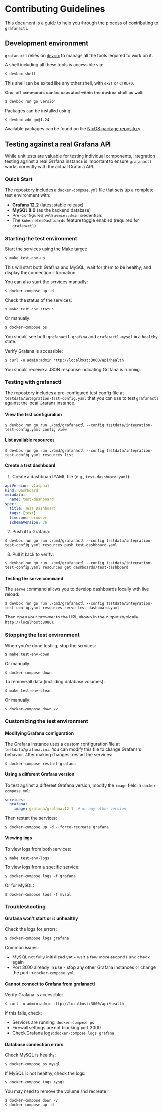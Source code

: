 # Contributing Guidelines

This document is a guide to help you through the process of contributing to `grafanactl`.

## Development environment

`grafanactl` relies on [`devbox`](https://www.jetify.com/devbox/docs/) to manage all
the tools required to work on it.

A shell including all these tools is accessible via:

```console
$ devbox shell
```

This shell can be exited like any other shell, with `exit` or `CTRL+D`.

One-off commands can be executed within the devbox shell as well:

```console
$ devbox run go version
```

Packages can be installed using:

```console
$ devbox add go@1.24
```

Available packages can be found on the [NixOS package repository](https://search.nixos.org/packages).

## Testing against a real Grafana API

While unit tests are valuable for testing individual components, integration testing against a real Grafana instance is important to ensure `grafanactl` works correctly with the actual Grafana API.

### Quick Start

The repository includes a `docker-compose.yml` file that sets up a complete test environment with:

- **Grafana 12.2** (latest stable release)
- **MySQL 8.0** (as the backend database)
- Pre-configured with `admin:admin` credentials
- The `kubernetesDashboards` feature toggle enabled (required for `grafanactl`)

### Starting the test environment

Start the services using the Make target:

```console
$ make test-env-up
```

This will start both Grafana and MySQL, wait for them to be healthy, and display the connection information.

You can also start the services manually:

```console
$ docker-compose up -d
```

Check the status of the services:

```console
$ make test-env-status
```

Or manually:

```console
$ docker-compose ps
```

You should see both `grafanactl-grafana` and `grafanactl-mysql` in a `healthy` state.

Verify Grafana is accessible:

```console
$ curl -u admin:admin http://localhost:3000/api/health
```

You should receive a JSON response indicating Grafana is running.

### Testing with grafanactl

The repository includes a pre-configured test config file at `testdata/integration-test-config.yaml` that you can use to test `grafanactl` against the local Grafana instance.

#### View the test configuration

```console
$ devbox run go run ./cmd/grafanactl --config testdata/integration-test-config.yaml config view
```

#### List available resources

```console
$ devbox run go run ./cmd/grafanactl --config testdata/integration-test-config.yaml resources list
```

#### Create a test dashboard

1. Create a dashboard YAML file (e.g., `test-dashboard.yaml`):

```yaml
apiVersion: v1alpha1
kind: Dashboard
metadata:
  name: test-dashboard
spec:
  title: Test Dashboard
  tags: [test]
  timezone: browser
  schemaVersion: 36
```

2. Push it to Grafana:

```console
$ devbox run go run ./cmd/grafanactl --config testdata/integration-test-config.yaml resources push test-dashboard.yaml
```

3. Pull it back to verify:

```console
$ devbox run go run ./cmd/grafanactl --config testdata/integration-test-config.yaml resources get dashboards/test-dashboard
```

#### Testing the serve command

The `serve` command allows you to develop dashboards locally with live reload:

```console
$ devbox run go run ./cmd/grafanactl --config testdata/integration-test-config.yaml resources serve test-dashboard.yaml
```

Then open your browser to the URL shown in the output (typically `http://localhost:8080`).

### Stopping the test environment

When you're done testing, stop the services:

```console
$ make test-env-down
```

Or manually:

```console
$ docker-compose down
```

To remove all data (including database volumes):

```console
$ make test-env-clean
```

Or manually:

```console
$ docker-compose down -v
```

### Customizing the test environment

#### Modifying Grafana configuration

The Grafana instance uses a custom configuration file at `testdata/grafana.ini`. You can modify this file to change Grafana's behavior. After making changes, restart the services:

```console
$ docker-compose restart grafana
```

#### Using a different Grafana version

To test against a different Grafana version, modify the `image` field in `docker-compose.yml`:

```yaml
services:
  grafana:
    image: grafana/grafana:12.1  # or any other version
```

Then restart the services:

```console
$ docker-compose up -d --force-recreate grafana
```

#### Viewing logs

To view logs from both services:

```console
$ make test-env-logs
```

To view logs from a specific service:

```console
$ docker-compose logs -f grafana
```

Or for MySQL:

```console
$ docker-compose logs -f mysql
```

### Troubleshooting

#### Grafana won't start or is unhealthy

Check the logs for errors:

```console
$ docker-compose logs grafana
```

Common issues:
- MySQL not fully initialized yet - wait a few more seconds and check again
- Port 3000 already in use - stop any other Grafana instances or change the port in `docker-compose.yml`

#### Cannot connect to Grafana from grafanactl

Verify Grafana is accessible:

```console
$ curl -u admin:admin http://localhost:3000/api/health
```

If this fails, check:
- Services are running: `docker-compose ps`
- Firewall settings are not blocking port 3000
- Check Grafana logs: `docker-compose logs grafana`

#### Database connection errors

Check MySQL is healthy:

```console
$ docker-compose ps mysql
```

If MySQL is not healthy, check the logs:

```console
$ docker-compose logs mysql
```

You may need to remove the volume and recreate it:

```console
$ docker-compose down -v
$ docker-compose up -d
```
